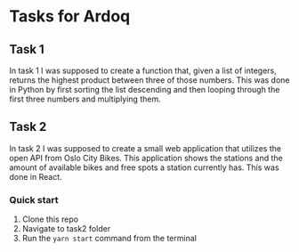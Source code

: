 # Tasks for Ardoq

## Task 1
In task 1 I was supposed to create a function that, given a list of integers, returns the highest product between three of those numbers. 
This was done in Python by first sorting the list descending and then looping through the first three numbers and multiplying them.

## Task 2
In task 2 I was supposed to create a small web application that utilizes the open API from Oslo City Bikes. This application shows the stations 
and the amount of available bikes and free spots a station currently has. This was done in React. 

### Quick start
1. Clone this repo
2. Navigate to task2 folder
3. Run the ```yarn start``` command from the terminal

